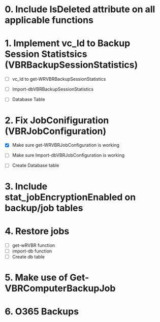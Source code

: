 
# 0. Include IsDeleted attribute on all applicable functions

# 1. Implement vc_Id to Backup Session Statistsics (VBRBackupSessionStatistics)
- [ ] vc_Id to get-WRVBRBackupSessionStatistics
- [ ] Import-dbVBRBackupSessionStatistics
- [ ] Database Table


# 2. Fix JobConifiguration (VBRJobConfiguration)
- [x] Make sure get-WRVBRJobConfiguration is working
- [ ] Make sure Import-dbVBRJobConfiguration is working
- [ ] Create Database table


# 3. Include stat_jobEncryptionEnabled on backup/job tables

# 4. Restore jobs 
 - [ ] get-wRVBR function
 - [ ] import-db function
 - [ ] Create db table

# 5. Make use of Get-VBRComputerBackupJob


# 6. O365 Backups